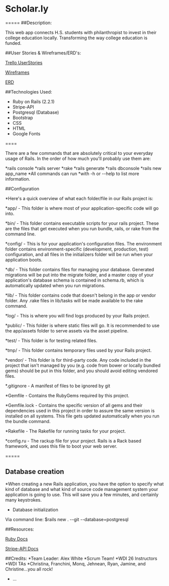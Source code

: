# Scholar.ly
=====
##Description:

This web app connects H.S. students with philanthropist to invest in their college education locally. Transforming the way college education is funded.

##User Stories & Wireframes/ERD's:

[Trello UserStories](https://trello.com/b/ra7PHAfm/scholar-ly)

[Wireframes]()

[ERD]()

##Technologies Used:

* Ruby on Rails (2.2.1)
* Stripe-API
* Postgresql (Database)
* Bootstrap
* CSS
* HTML
* Google Fonts

====

There are a few commands that are absolutely critical to your everyday usage of Rails. In the order of how much you'll probably use them are:

*rails console
*rails server
*rake
*rails generate
*rails dbconsole
*rails new app_name
*All commands can run *with -h or --help to list more information.

##Configuration

*Here's a quick overview of what each folder/file in our Rails project is:

*app/ - This folder is where most of your application-specific code will go into.

*bin/ - This folder contains executable scripts for your rails project. These are the files that get executed when you run bundle, rails, or rake from the command line.

*config/ - This is for your application's configuration files. The environment folder contains environment-specific (development, production, test) configuration, and all files in the initializers folder will be run when your application boots.

*db/ - This folder contains files for managing your database. Generated migrations will be put into the migrate folder, and a master copy of your application's database schema is contained in schema.rb, which is automatically updated when you run migrations.

*lib/ - This folder contains code that doesn't belong in the app or vendor folder. Any .rake files in lib/tasks will be made available to the rake command.

*log/ - This is where you will find logs produced by your Rails project.

*public/ - This folder is where static files will go. It is recommended to use the app/assets folder to serve assets via the asset pipeline.

*test/ - This folder is for testing related files.

*tmp/ - This folder contains temporary files used by your Rails project.

*vendor/ - This folder is for third-party code. Any code included in the project that isn't managed by you (e.g. code from bower or locally bundled gems) should be put in this folder, and you should avoid editing vendored files.

*.gitignore - A manifest of files to be ignored by git

*Gemfile - Contains the RubyGems required by this project.

*Gemfile.lock - Contains the specific version of all gems and their dependencies used in this project in order to assure the same version is installed on all systems. This file gets updated automatically when you run the bundle command.

*Rakefile - The Rakefile for running tasks for your project.

*config.ru - The rackup file for your project. Rails is a Rack based framework, and uses this file to boot your web server.

=====
## Database creation

*When creating a new Rails application, you have the option to specify what kind of database and what kind of source code management system your application is going to use. This will save you a few minutes, and certainly many keystrokes.

* Database initialization

Via command line:
$rails new . --git --database=postgresql


##Resources: 

[Ruby Docs](http://guides.rubyonrails.org/getting_started.html)

[Stripe-API Docs](https://stripe.com/docs/api)

##Credits:
*Team Leader:  Alex White
*Scrum Team!
*WDI 26 Instructors
*WDI TAs
*Christina, Franchini, Monq, Jehnean, Ryan, Jamine, and Christine...you all rock!
* ...




